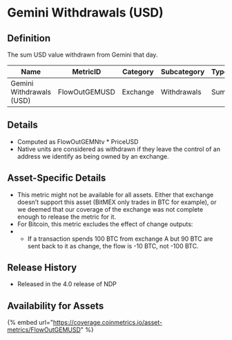 # Gemini Withdrawals (USD)

## Definition

The sum USD value withdrawn from Gemini that day.

| Name                     | MetricID      | Category | Subcategory | Type | Unit | Interval       |
| ------------------------ | ------------- | -------- | ----------- | ---- | ---- | -------------- |
| Gemini Withdrawals (USD) | FlowOutGEMUSD | Exchange | Withdrawals | Sum  | USD  | 1 block, 1 day |

## Details

* Computed as FlowOutGEMNtv \* PriceUSD
* Native units are considered as withdrawn if they leave the control of an address we identify as being owned by an exchange.

## Asset-Specific Details

* This metric might not be available for all assets. Either that exchange doesn’t support this asset (BitMEX only trades in BTC for example), or we deemed that our coverage of the exchange was not complete enough to release the metric for it.
* For Bitcoin, this metric excludes the effect of change outputs:
*
  * If a transaction spends 100 BTC from exchange A but 90 BTC are sent back to it as change, the flow is -10 BTC, not -100 BTC.

## Release History

* Released in the 4.0 release of NDP

## Availability for Assets

{% embed url="https://coverage.coinmetrics.io/asset-metrics/FlowOutGEMUSD" %}
